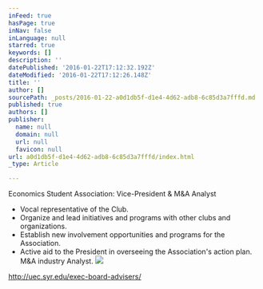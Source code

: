 ```yaml
---
inFeed: true
hasPage: true
inNav: false
inLanguage: null
starred: true
keywords: []
description: ''
datePublished: '2016-01-22T17:12:32.192Z'
dateModified: '2016-01-22T17:12:26.148Z'
title: ''
author: []
sourcePath: _posts/2016-01-22-a0d1db5f-d1e4-4d62-adb8-6c85d3a7fffd.md
published: true
authors: []
publisher:
  name: null
  domain: null
  url: null
  favicon: null
url: a0d1db5f-d1e4-4d62-adb8-6c85d3a7fffd/index.html
_type: Article

---
```

Economics Student Association: Vice-President & M&A Analyst

* Vocal representative of the Club. 
* Organize and lead initiatives and programs with other clubs and organizations. 
* Establish new involvement opportunities and programs for the Association. 
* Active aid to the President in overseeing the Association's action plan.
M&A industry Analyst.
![](https://the-grid-user-content.s3-us-west-2.amazonaws.com/7aa205bd-e2e6-4232-9ef4-003dae4cbe73.jpg)

http://uec.syr.edu/exec-board-advisers/